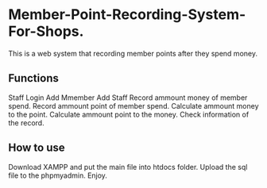 # Member-Point-Recording-System-For-Shops.
This is a web system that recording member points after they spend money. 
## Functions
Staff Login
Add Mmember
Add Staff
Record ammount money of member spend.
Record ammount point of member spend.
Calculate ammount money to the point.
Calculate ammount point to the money.
Check information of the record.
## How to use
Download XAMPP and put the main file into htdocs folder.
Upload the sql file to the phpmyadmin.
Enjoy.
